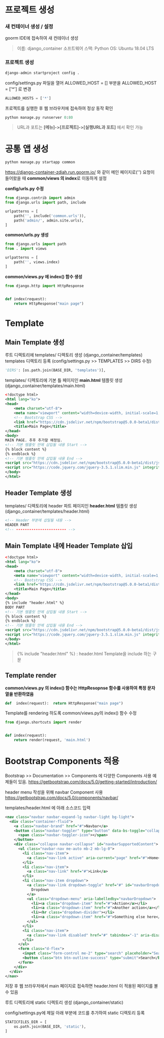
# 프로젝트 생성

### 새 컨테이너 생성 / 설정

goorm IDE에 접속하여 새 컨테이너 생성

> 이름: django_container 
> 소프트웨어 스택: Python 
> OS: Ubuntu 18.04 LTS

### 프로젝트 생성
```python
django-admin startproject config .
```

config/settings.py 파일을 열어 ALLOWED_HOST = [] 부분을 ALLOWED_HOST = ['*'] 로 변경

```python
ALLOWED_HOSTS = ['*']
```

프로젝트를 실행한 후 웹 브라우저에 접속하여 정상 동작 확인

```python
python manage.py runserver 0:80
```
> URL과 포트는 **[메뉴]->[프로젝트]->[실행URL과 포트]** 에서 확인 가능

##
# 공통 앱 생성

```python
python manage.py startapp common

```

https://django-container-zdiah.run.goorm.io/ 와 같이 메인 페이지로('') 요청이 들어왔을 때 **common/views 의 index**로 이동하게 설정

**config/urls.py 수정**
``` python
from django.contrib import admin
from django.urls import path, include

urlpatterns = [
    path('', include('common.urls')),
    path('admin/', admin.site.urls),
]

```

**common/urls.py 생성**
``` python
from django.urls import path
from . import views

urlpatterns = [
    path('', views.index)
]

```

**common/views.py 에 index() 함수 생성**
``` python
from django.http import HttpResponse


def index(request):
    return HttpResponse("main page")

```

# Template 

## Main Template 생성

루트 디렉토리에 templates/ 디렉토리 생성 (django_container/templates)
templates 디렉토리 등록 (config/settings.py >> TEMPLATES >> DIRS 수정)

``` python
'DIRS': [os.path.join(BASE_DIR, 'templates')],

```
templates/ 디렉토리에 기본 틀 페이지인 **main.html** 템플릿 생성 (django_container/templates/main.html)

``` xml
<!doctype html>
<html lang="ko">
<head>
    <meta charset="utf-8">
    <meta name="viewport" content="width=device-width, initial-scale=1, shrink-to-fit=no">
    <!-- Bootstrap CSS -->
    <link href="https://cdn.jsdelivr.net/npm/bootstrap@5.0.0-beta1/dist/css/bootstrap.min.css" rel="stylesheet" integrity="sha384-giJF6kkoqNQ00vy+HMDP7azOuL0xtbfIcaT9wjKHr8RbDVddVHyTfAAsrekwKmP1" crossorigin="anonymous">
    <title>Main Page</title>
</head>
<body>
MAIN PAGE. 추후 추가할 예정임.
<!-- 기본 템플릿 안에 삽입될 내용 Start -->
{% block content %}
{% endblock %}
<!-- 기본 템플릿 안에 삽입될 내용 End -->
<script src="https://cdn.jsdelivr.net/npm/bootstrap@5.0.0-beta1/dist/js/bootstrap.bundle.min.js" integrity="sha384-ygbV9kiqUc6oa4msXn9868pTtWMgiQaeYH7/t7LECLbyPA2x65Kgf80OJFdroafW" crossorigin="anonymous"></script>
<script src="https://code.jquery.com/jquery-3.5.1.slim.min.js" integrity="sha384-DfXdz2htPH0lsSSs5nCTpuj/zy4C+OGpamoFVy38MVBnE+IbbVYUew+OrCXaRkfj" crossorigin="anonymous"></script>
</body>
</html>
```

## Header Template 생성
templates/ 디렉토리에 header 파트 페이지인 **header.html** 템플릿 생성 (django_container/templates/header.html)
```xml
<!-- Header 부분에 삽일될 내용 -->
HEADER PART
<!-- ----------------------- -->
```

## Main Template 내에 Header Template 삽입
```xml
<!doctype html>
<html lang="ko">
<head>
    <meta charset="utf-8">
    <meta name="viewport" content="width=device-width, initial-scale=1, shrink-to-fit=no">
    <!-- Bootstrap CSS -->
    <link href="https://cdn.jsdelivr.net/npm/bootstrap@5.0.0-beta1/dist/css/bootstrap.min.css" rel="stylesheet" integrity="sha384-giJF6kkoqNQ00vy+HMDP7azOuL0xtbfIcaT9wjKHr8RbDVddVHyTfAAsrekwKmP1" crossorigin="anonymous">
    <title>Main Page</title>
</head>
<body>
{% include "header.html" %}
BODY PART
<!-- 기본 템플릿 안에 삽입될 내용 Start -->
{% block content %}
{% endblock %}
<!-- 기본 템플릿 안에 삽입될 내용 End -->
<script src="https://cdn.jsdelivr.net/npm/bootstrap@5.0.0-beta1/dist/js/bootstrap.bundle.min.js" integrity="sha384-ygbV9kiqUc6oa4msXn9868pTtWMgiQaeYH7/t7LECLbyPA2x65Kgf80OJFdroafW" crossorigin="anonymous"></script>
<script src="https://code.jquery.com/jquery-3.5.1.slim.min.js" integrity="sha384-DfXdz2htPH0lsSSs5nCTpuj/zy4C+OGpamoFVy38MVBnE+IbbVYUew+OrCXaRkfj" crossorigin="anonymous"></script>
</body>
</html>
```
> {% include "header.html" %}  :  header.html Template을 include 하는 구문

## Template render
**common/views.py 의 index() 함수는 HttpResopnse 함수를 사용하여 특정 문자열을 반환하였음**
```python
def  index(request):  return HttpResponse("main page")
```
Template를 rendering 하도록 common/views.py의 index() 함수 수정
```python
from django.shortcuts import render


def index(request):
    return render(request, 'main.html')
```


# Bootstrap Components 적용

Bootstrap >> Documentation >> Components 에 다양한 Components 사용 예제들이 있음.
https://getbootstrap.com/docs/5.0/getting-started/introduction/

header menu 작성을 위해 navbar Component 사용
https://getbootstrap.com/docs/5.0/components/navbar/

templates/header.html 에 아래 소스코드 입력

```xml
<nav class="navbar navbar-expand-lg navbar-light bg-light">
  <div class="container-fluid">
    <a class="navbar-brand" href="#">Navbar</a>
    <button class="navbar-toggler" type="button" data-bs-toggle="collapse" data-bs-target="#navbarSupportedContent" aria-controls="navbarSupportedContent" aria-expanded="false" aria-label="Toggle navigation">
      <span class="navbar-toggler-icon"></span>
    </button>
    <div class="collapse navbar-collapse" id="navbarSupportedContent">
      <ul class="navbar-nav me-auto mb-2 mb-lg-0">
        <li class="nav-item">
          <a class="nav-link active" aria-current="page" href="#">Home</a>
        </li>
        <li class="nav-item">
          <a class="nav-link" href="#">Link</a>
        </li>
        <li class="nav-item dropdown">
          <a class="nav-link dropdown-toggle" href="#" id="navbarDropdown" role="button" data-bs-toggle="dropdown" aria-expanded="false">
            Dropdown
          </a>
          <ul class="dropdown-menu" aria-labelledby="navbarDropdown">
            <li><a class="dropdown-item" href="#">Action</a></li>
            <li><a class="dropdown-item" href="#">Another action</a></li>
            <li><hr class="dropdown-divider"></li>
            <li><a class="dropdown-item" href="#">Something else here</a></li>
          </ul>
        </li>
        <li class="nav-item">
          <a class="nav-link disabled" href="#" tabindex="-1" aria-disabled="true">Disabled</a>
        </li>
      </ul>
      <form class="d-flex">
        <input class="form-control me-2" type="search" placeholder="Search" aria-label="Search">
        <button class="btn btn-outline-success" type="submit">Search</button>
      </form>
    </div>
  </div>
</nav>
```

저장 후 웹 브라우저에서 main 페이지로 접속하면 header.html 이 적용된 페이지를 볼 수 있음



루트 디렉토리에 static 디렉토리 생성 (django_container/static)



config/settings.py에 제일 아래 부분에 코드를 추가하여 static 디렉토리 등록

``` python
STATICFILES_DIR = [
    os.path.join(BASE_DIR, 'static'),
]

```

<link href="https://cdn.jsdelivr.net/npm/bootstrap@5.0.0-beta1/dist/css/bootstrap.min.css" rel="stylesheet" integrity="sha384-giJF6kkoqNQ00vy+HMDP7azOuL0xtbfIcaT9wjKHr8RbDVddVHyTfAAsrekwKmP1" crossorigin="anonymous">
<script src="https://cdn.jsdelivr.net/npm/bootstrap@5.0.0-beta1/dist/js/bootstrap.bundle.min.js" integrity="sha384-ygbV9kiqUc6oa4msXn9868pTtWMgiQaeYH7/t7LECLbyPA2x65Kgf80OJFdroafW" crossorigin="anonymous"></script>
<script src="https://code.jquery.com/jquery-3.5.1.slim.min.js" integrity="sha384-DfXdz2htPH0lsSSs5nCTpuj/zy4C+OGpamoFVy38MVBnE+IbbVYUew+OrCXaRkfj" crossorigin="anonymous"></script>
